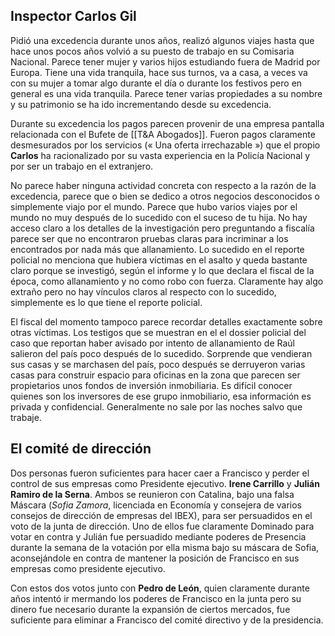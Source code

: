 ## Inspector Carlos Gil

Pidió una excedencia durante unos años, realizó algunos viajes hasta que hace unos pocos años volvió a su puesto de trabajo en su Comisaria Nacional. Parece tener mujer y varios hijos estudiando fuera de Madrid por Europa. Tiene una vida tranquila, hace sus turnos, va a casa, a veces va con su mujer a tomar algo durante el día o durante los festivos pero en general es una vida tranquila. Parece tener varias propiedades a su nombre y su patrimonio se ha ido incrementando desde su excedencia. 

Durante su excedencia los pagos parecen provenir de una empresa pantalla relacionada con el Bufete de [[T&A Abogados]]. Fueron pagos claramente desmesurados por los servicios (« Una oferta irrechazable ») que el propio **Carlos** ha racionalizado por su vasta experiencia en la Policía Nacional y por ser un trabajo en el extranjero. 

No parece haber ninguna actividad concreta con respecto a la razón de la excedencia, parece que o bien se dedico a otros negocios desconocidos o simplemente viajo por el mundo. Parece que hubo varios viajes por el mundo no muy después de lo sucedido con el suceso de tu hija. No hay acceso claro a los detalles de la investigación pero preguntando a fiscalía parece ser que no encontraron pruebas claras para incriminar a los encontrados por nada más que allanamiento. Lo sucedido en el reporte policial no menciona que hubiera víctimas en el asalto y queda bastante claro porque se investigó, según el informe y lo que declara el fiscal de la época, como allanamiento y no como robo con fuerza. Claramente hay algo extraño pero no hay vínculos claros al respecto con lo sucedido, simplemente es lo que tiene el reporte policial. 
  
El fiscal del momento tampoco parece recordar detalles exactamente sobre otras víctimas. Los testigos que se muestran en el el dossier policial del caso que reportan haber avisado por intento de allanamiento de Raúl salieron del país poco después de lo sucedido. Sorprende que vendieran sus casas y se marchasen del país, poco después se derruyeron varias casas para construir espacio para oficinas en la zona que parecen ser propietarios unos fondos de inversión inmobiliaria. Es difícil conocer quienes son los inversores de ese grupo inmobiliario, esa información es privada y confidencial. Generalmente no sale por las noches salvo que trabaje.
## El comité de dirección
Dos personas fueron suficientes para hacer caer a Francisco y perder el control de sus empresas como Presidente ejecutivo. **Irene Carrillo** y **Julián Ramiro de la Serna**. Ambos se reunieron con Catalina, bajo una falsa Máscara (*Sofia Zamora*, licenciada en Economía y consejera de varios consejos de dirección de empresas del IBEX), para ser persuadidos en el voto de la junta de dirección. Uno de ellos fue claramente Dominado para votar en contra y Julián fue persuadido mediante poderes de Presencia durante la semana de la votación por ella misma bajo su máscara de Sofia, aconsejándole en contra de mantener la posición de Francisco en sus empresas como presidente ejecutivo. 

Con estos dos votos junto con **Pedro de León**, quien claramente durante años intentó ir mermando los poderes de Francisco en la junta pero su dinero fue necesario durante la expansión de ciertos mercados, fue suficiente para eliminar a Francisco del comité directivo y de la presidencia.

